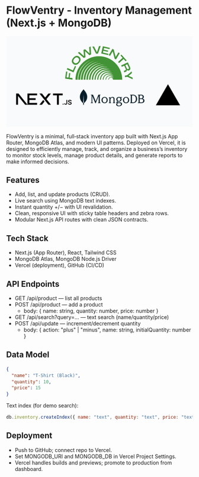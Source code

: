 # FlowVentry - Inventory Management (Next.js + MongoDB)

![Alt text](banner.png)

FlowVentry is a minimal, full‑stack inventory app built with Next.js App Router, MongoDB Atlas, and modern UI patterns. Deployed on Vercel, it is designed to efficiently manage, track, and organize a business’s inventory to monitor stock levels, manage product details, and generate reports to make informed decisions.

## Features

- Add, list, and update products (CRUD).
- Live search using MongoDB text indexes.
- Instant quantity +/− with UI revalidation.
- Clean, responsive UI with sticky table headers and zebra rows.
- Modular Next.js API routes with clean JSON contracts.

## Tech Stack

- Next.js (App Router), React, Tailwind CSS  
- MongoDB Atlas, MongoDB Node.js Driver  
- Vercel (deployment), GitHub (CI/CD)


## API Endpoints

- GET /api/product — list all products  
- POST /api/product — add a product  
  - body: { name: string, quantity: number, price: number }
- GET /api/search?query=... — text search (name/quantity/price)  
- POST /api/update — increment/decrement quantity  
  - body: { action: "plus" | "minus", name: string, initialQuantity: number }


## Data Model

```json
{
  "name": "T‑Shirt (Black)",
  "quantity": 10,
  "price": 15
}
```

Text index (for demo search):
```js
db.inventory.createIndex({ name: "text", quantity: "text", price: "text" })
```

## Deployment

- Push to GitHub; connect repo to Vercel.  
- Set MONGODB_URI and MONGODB_DB in Vercel Project Settings.  
- Vercel handles builds and previews; promote to production from dashboard.
